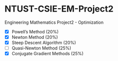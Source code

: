 # NTUST-CSIE-EM-Project2
Engineering Mathematics Project2 - Optimization
- [x] Powell’s Method (20%)
- [x] Newton Method (20%)
- [x] Steep Descent Algorithm (20%)
- [ ] Quasi-Newton Method (25%)
- [x] Conjugate Gradient Methods (25%)
